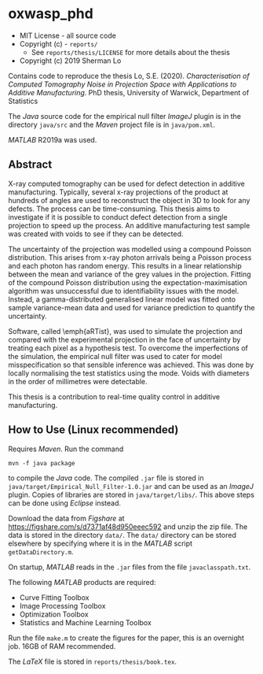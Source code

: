 # oxwasp_phd

* MIT License - all source code
* Copyright (c) - `reports/`
  * See `reports/thesis/LICENSE` for more details about the thesis
* Copyright (c) 2019 Sherman Lo

Contains code to reproduce the thesis Lo, S.E. (2020). *Characterisation of Computed Tomography Noise in Projection Space with Applications to Additive Manufacturing*. PhD thesis, University of Warwick, Department of Statistics

The *Java* source code for the empirical null filter *ImageJ* plugin is in the directory `java/src` and the *Maven* project file is in `java/pom.xml`.

*MATLAB* R2019a was used.

## Abstract
X-ray computed tomography can be used for defect detection in additive manufacturing. Typically, several x-ray projections of the product at hundreds of angles are used to reconstruct the object in 3D to look for any defects. The process can be time-consuming. This thesis aims to investigate if it is possible to conduct defect detection from a single projection to speed up the process. An additive manufacturing test sample was created with voids to see if they can be detected.

The uncertainty of the projection was modelled using a compound Poisson distribution. This arises from x-ray photon arrivals being a Poisson process and each photon has random energy. This results in a linear relationship between the mean and variance of the grey values in the projection. Fitting of the compound Poisson distribution using the expectation-maximisation algorithm was unsuccessful due to identifiability issues with the model. Instead, a gamma-distributed generalised linear model was fitted onto sample variance-mean data and used for variance prediction to quantify the uncertainty.

Software, called \emph{aRTist}, was used to simulate the projection and compared with the experimental projection in the face of uncertainty by treating each pixel as a hypothesis test. To overcome the imperfections of the simulation, the empirical null filter was used to cater for model misspecification so that sensible inference was achieved. This was done by locally normalising the test statistics using the mode. Voids with diameters in the order of millimetres were detectable.

This thesis is a contribution to real-time quality control in additive manufacturing.

## How to Use (Linux recommended)
Requires *Maven*. Run the command
```
mvn -f java package
```
to compile the *Java* code. The compiled `.jar` file is stored in `java/target/Empirical_Null_Filter-1.0.jar` and can be used as an *ImageJ* plugin. Copies of libraries are stored in `java/target/libs/`. This above steps can be done using *Eclipse* instead.

Download the data from *Figshare* at https://figshare.com/s/d7371af48d950eeec592 and unzip the zip file. The data is stored in the directory `data/`. The `data/` directory can be stored elsewhere by specifying where it is in the *MATLAB* script `getDataDirectory.m`.

On startup, *MATLAB* reads in the `.jar` files from the file `javaclasspath.txt`.

The following *MATLAB* products are required:
* Curve Fitting Toolbox
* Image Processing Toolbox
* Optimization Toolbox
* Statistics and Machine Learning Toolbox

Run the file `make.m` to create the figures for the paper, this is an overnight job. 16GB of RAM recommended.

The *LaTeX* file is stored in `reports/thesis/book.tex`.
